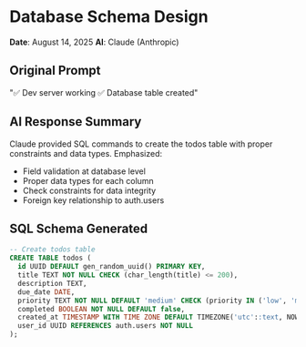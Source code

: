 # Database Schema Design

**Date**: August 14, 2025
**AI**: Claude (Anthropic)

## Original Prompt
"✅ Dev server working ✅ Database table created"

## AI Response Summary
Claude provided SQL commands to create the todos table with proper constraints and data types. Emphasized:
- Field validation at database level
- Proper data types for each column
- Check constraints for data integrity
- Foreign key relationship to auth.users

## SQL Schema Generated
```sql
-- Create todos table
CREATE TABLE todos (
  id UUID DEFAULT gen_random_uuid() PRIMARY KEY,
  title TEXT NOT NULL CHECK (char_length(title) <= 200),
  description TEXT,
  due_date DATE,
  priority TEXT NOT NULL DEFAULT 'medium' CHECK (priority IN ('low', 'medium', 'high')),
  completed BOOLEAN NOT NULL DEFAULT false,
  created_at TIMESTAMP WITH TIME ZONE DEFAULT TIMEZONE('utc'::text, NOW()) NOT NULL,
  user_id UUID REFERENCES auth.users NOT NULL
);
